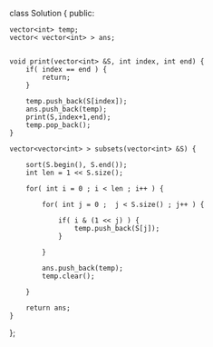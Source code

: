 class Solution {
public:

    vector<int> temp;
    vector< vector<int> > ans;


    void print(vector<int> &S, int index, int end) {
        if( index == end ) {
            return;
        }
        
        temp.push_back(S[index]);
        ans.push_back(temp);
        print(S,index+1,end);
        temp.pop_back();
    }

    vector<vector<int> > subsets(vector<int> &S) {
        
        sort(S.begin(), S.end());
        int len = 1 << S.size();
        
        for( int i = 0 ; i < len ; i++ ) {
            
            for( int j = 0 ;  j < S.size() ; j++ ) {
                
                if( i & (1 << j) ) {
                    temp.push_back(S[j]);
                }
                
            }
            
            ans.push_back(temp);
            temp.clear();
            
        }
        
        return ans;
    }
};

